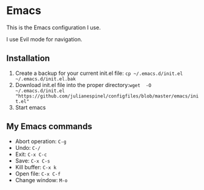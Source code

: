 # Emacs

This is the Emacs configuration I use.

I use Evil mode for navigation.

## Installation

1. Create a backup for your current init.el file: `cp ~/.emacs.d/init.el ~/.emacs.d/init.el.bak`
1. Download init.el file into the proper directory:`wget  -O ~/.emacs.d/init.el "https://github.com/julianespinel/configfiles/blob/master/emacs/init.el"`
1. Start emacs

## My Emacs commands

* Abort operation: `C-g`
* Undo: `C-/`
* Exit: `C-x C-c`
* Save: `C-x C-s`
* Kill buffer: `C-x k`
* Open file: `C-x C-f`
* Change window: `M-o`

